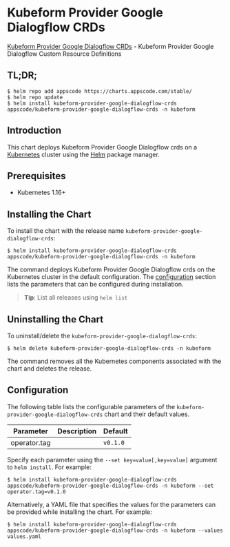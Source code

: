 # Kubeform Provider Google Dialogflow CRDs

[Kubeform Provider Google Dialogflow CRDs](https://github.com/kubeform) - Kubeform Provider Google Dialogflow Custom Resource Definitions

## TL;DR;

```console
$ helm repo add appscode https://charts.appscode.com/stable/
$ helm repo update
$ helm install kubeform-provider-google-dialogflow-crds appscode/kubeform-provider-google-dialogflow-crds -n kubeform
```

## Introduction

This chart deploys Kubeform Provider Google Dialogflow crds on a [Kubernetes](http://kubernetes.io) cluster using the [Helm](https://helm.sh) package manager.

## Prerequisites

- Kubernetes 1.16+

## Installing the Chart

To install the chart with the release name `kubeform-provider-google-dialogflow-crds`:

```console
$ helm install kubeform-provider-google-dialogflow-crds appscode/kubeform-provider-google-dialogflow-crds -n kubeform
```

The command deploys Kubeform Provider Google Dialogflow crds on the Kubernetes cluster in the default configuration. The [configuration](#configuration) section lists the parameters that can be configured during installation.

> **Tip**: List all releases using `helm list`

## Uninstalling the Chart

To uninstall/delete the `kubeform-provider-google-dialogflow-crds`:

```console
$ helm delete kubeform-provider-google-dialogflow-crds -n kubeform
```

The command removes all the Kubernetes components associated with the chart and deletes the release.

## Configuration

The following table lists the configurable parameters of the `kubeform-provider-google-dialogflow-crds` chart and their default values.

|  Parameter   | Description | Default  |
|--------------|-------------|----------|
| operator.tag |             | `v0.1.0` |


Specify each parameter using the `--set key=value[,key=value]` argument to `helm install`. For example:

```console
$ helm install kubeform-provider-google-dialogflow-crds appscode/kubeform-provider-google-dialogflow-crds -n kubeform --set operator.tag=v0.1.0
```

Alternatively, a YAML file that specifies the values for the parameters can be provided while
installing the chart. For example:

```console
$ helm install kubeform-provider-google-dialogflow-crds appscode/kubeform-provider-google-dialogflow-crds -n kubeform --values values.yaml
```
